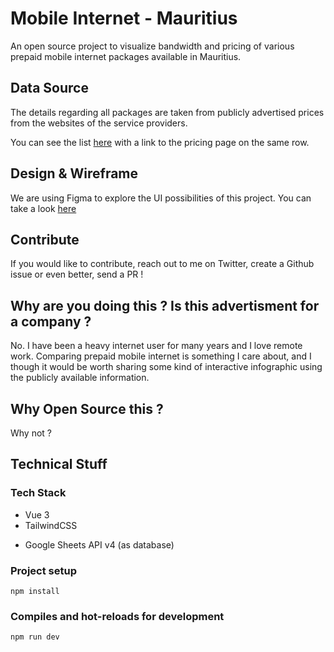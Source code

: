 # Mobile Internet - Mauritius

An open source project to visualize bandwidth and pricing of various prepaid mobile internet packages available in Mauritius.

## Data Source

The details regarding all packages are taken from publicly advertised prices from the websites of the service providers.

You can see the list [here](https://docs.google.com/spreadsheets/d/1i1_6IOA4wdm5Cl-hXRf46Dkwqz5bMcN3KdFcaGahbV0/) with a link to the pricing page on the same row.

## Design & Wireframe

We are using Figma to explore the UI possibilities of this project.
You can take a look [here](https://www.figma.com/file/bWPF6c87cchw1Z95QmwWBL/Prepaid-Mobile-Internet-Mauritius?node-id=0%3A1)

## Contribute

If you would like to contribute, reach out to me on Twitter, create a Github issue or even better, send a PR !

## Why are you doing this ? Is this advertisment for a company ?

No. I have been a heavy internet user for many years and I love remote work. Comparing prepaid mobile internet is something I care about, and I though it would be worth sharing some kind of interactive infographic using the publicly available information.

## Why Open Source this ?

Why not ?

## Technical Stuff

### Tech Stack

- Vue 3
- TailwindCSS
<!-- - Highcharts -->
- Google Sheets API v4 (as database)

### Project setup

```
npm install
```

### Compiles and hot-reloads for development

```
npm run dev
```
